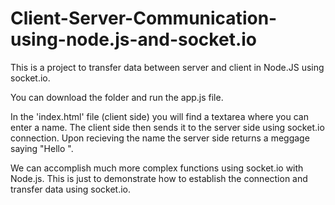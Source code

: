 # Client-Server-Communication-using-node.js-and-socket.io

This is a project to transfer data between server and client in Node.JS using socket.io.

You can download the folder and run the app.js file. 

In the 'index.html' file (client side) you will find a textarea where you can enter a name. The client side then sends it to the server side using socket.io connection. Upon recieving the name the server side returns a meggage saying "Hello <name>". 


We can accomplish much more complex functions using socket.io with Node.js. This is just to demonstrate how to establish the connection and transfer data using socket.io. 
